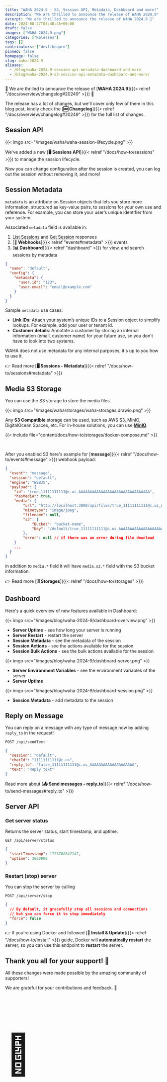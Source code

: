```yaml
---
title: "WAHA 2024.9 - S3, Session API, Metadata, Dashboard and more!"
description: "We are thrilled to announce the release of WAHA 2024.9"
excerpt: "We are thrilled to announce the release of WAHA 2024.9 🎉"
date: 2024-08-27T08:48:45+00:00
draft: false
images: ["WAHA 2024.9.png"]
categories: ["Releases"]
tags: []
contributors: ["devlikeapro"]
pinned: false
homepage: false
slug: waha-2024-9
aliases:
  - /blog/waha-2024.9-session-api-metadata-dashboard-and-more
  - /blog/waha-2024.9-s3-session-api-metadata-dashboard-and-more/
---
```


🎉 We are thrilled to announce the release of [**WAHA 2024.9**]({{< relref "/docs/overview/changelog#20249" >}}) 🎉

The release has a lot of changes, but we'll cover only few of them in this blog post,
kindly check the [**🆕 Changelog**]({{< relref "/docs/overview/changelog#20249" >}})
for the full list of changes.

## Session API

{{< imgo src="/images/waha/waha-session-lifecycle.png" >}}

We've added a new [**🖥️ Sessions API**]({{< relref "/docs/how-to/sessions" >}})
to manage the session lifecycle.

Now you can change configuration after the session is created,
you can log out the session without removing it, and more!

## Session Metadata

`metadata` is an attribute on Session objects that lets you store more information,
structured as key-value pairs,
to sessions for your own use and reference.
For example, you can store your user’s unique identifier from your system.

Associated `metadata` field is available in:

1. [List Sessions](#list-sessions) and [Get Session](#get-session) responses
2. [**🔄 Webhooks**]({{< relref "events#metadata" >}}) events
3. [**📊 Dashboard**]({{< relref "dashboard" >}}) for view, and search sessions by metadata

```json
{
  "name": "default",
  "config": {
    "metadata": {
      "user.id": "123",
      "user.email": "email@example.com"
    }
  }
}
```

Sample `metadata` use cases:

- **Link IDs**: Attach your system’s unique IDs to a Session object to simplify lookups. For example, add your user or tenant id.
- **Customer details**: Annotate a customer by storing an internal information (email, customer name) for your future
  use, so you don't have to look into two systems.

WAHA does not use metadata for any internal purposes, it's up to you how to use it.

👉 Read more
[**🖥️ Sessions - Metadata**]({{< relref "/docs/how-to/sessions#metadata" >}})

## Media S3 Storage

You can use the S3 storage to store the media files.

{{< imgo src="/images/waha/storages/waha-storages.drawio.png" >}}

Any **S3 Compatible** storage can be used, such as AWS S3, MinIO, DigitalOcean Spaces, etc. For in-house solutions, you can use [**MinIO**](https://min.io/).

{{< include file="content/docs/how-to/storages/docker-compose.md" >}}

<br>

After you enabled S3 here's example for [**message**]({{< relref "/docs/how-to/events#message" >}}) webhook payload:

```json { title="message" }
{
  "event": "message",
  "session": "default",
  "engine": "WEBJS",
  "payload": {
    "id": "true_11111111111@c.us_AAAAAAAAAAAAAAAAAAAAAAAAAAAAAAAA",
    "hasMedia": true,
    "media": {
        "url": "http://localhost:3000/api/files/true_11111111111@c.us_AAAAAAAAAAAAAAAAAAAAAAAAAAAAAAAA.jpg",
        "mimetype": "image/jpeg",
        "filename": null,
        "s3": {
            "Bucket": "bucket-name",
            "Key": "/default/true_11111111111@c.us_AAAAAAAAAAAAAAAAAAAAAAAAAAAAAAAA.jpg"
        },
        "error": null // if there was an error during file download
    }
    ...
  }
}
```

in addition to `media.*` field it will have `media.s3.*` field with the S3 bucket information.

👉 Read more [**🗄️ Storages**]({{< relref "/docs/how-to/storages" >}})

## Dashboard

Here's a quick overview of new features available in Dashboard:

{{< imgo src="/images/blog/waha-2024-9/dashboard-overview.png" >}}

- **Server Uptime** - see how long your server is running
- **Server Restart** - restart the server
- **Session Metadata** - see the metadata of the session
- **Session Actions** - see the actions available for the session
- **Session Bulk Actions** - see the bulk actions available for the session

{{< imgo src="/images/blog/waha-2024-9/dashboard-server.png" >}}

- **Server Environment Variables** - see the environment variables of the server
- **Server Uptime**

{{< imgo src="/images/blog/waha-2024-9/dashboard-session.png" >}}

- **Session Metadata** - add metadata to the session

## Reply on Message

You can reply on a message with any type of message now by adding `reply_to` in the request!

```http request
POST /api/sendText
```

```json
{
  "session": "default",
  "chatId": "11111111111@c.us",
  "reply_to": "false_11111111111@c.us_AAAAAAAAAAAAAAAAAAAA",
  "text": "Reply text"
}
```

Read more about [**📤 Send messages - reply_to**]({{< relref "/docs/how-to/send-messages#reply_to" >}})

## Server API

### Get server status

Returns the server status, start timestamp, and uptime.

```http request
GET /api/server/status
```

```json
{
  "startTimestamp": 1723788847247,
  "uptime": 3600000
}
```

### Restart (stop) server

You can stop the server by calling

```http request
POST /api/server/stop
```

```json
{
  // By default, it gracefully stop all sessions and connections
  // but you can force it to stop immediately
  "force": false
}
```

👉 If you're using Docker and followed [**🔧 Install & Update**]({{< relref "/docs/how-to/install" >}}) guide,
Docker will **automatically restart** the server, so you can use this endpoint to **restart** the server.

## Thank you all for your support! 🙏

All these changes were made possible by the amazing community of supporters!

We are grateful for your contributions and feedback. 🚀

<p style="font-size: 8rem" class="text-center">
🫶
</p>

